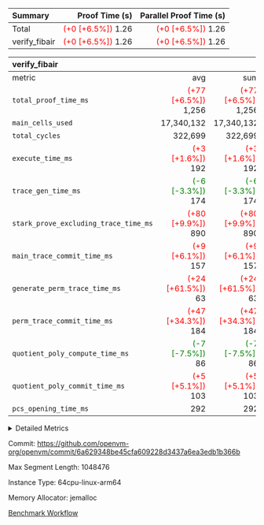 | Summary | Proof Time (s) | Parallel Proof Time (s) |
|:---|---:|---:|
| Total | <span style='color: red'>(+0 [+6.5%])</span> 1.26 | <span style='color: red'>(+0 [+6.5%])</span> 1.26 |
| verify_fibair | <span style='color: red'>(+0 [+6.5%])</span> 1.26 | <span style='color: red'>(+0 [+6.5%])</span> 1.26 |


| verify_fibair |||||
|:---|---:|---:|---:|---:|
|metric|avg|sum|max|min|
| `total_proof_time_ms ` | <span style='color: red'>(+77 [+6.5%])</span> 1,256 | <span style='color: red'>(+77 [+6.5%])</span> 1,256 | <span style='color: red'>(+77 [+6.5%])</span> 1,256 | <span style='color: red'>(+77 [+6.5%])</span> 1,256 |
| `main_cells_used     ` |  17,340,132 |  17,340,132 |  17,340,132 |  17,340,132 |
| `total_cycles        ` |  322,699 |  322,699 |  322,699 |  322,699 |
| `execute_time_ms     ` | <span style='color: red'>(+3 [+1.6%])</span> 192 | <span style='color: red'>(+3 [+1.6%])</span> 192 | <span style='color: red'>(+3 [+1.6%])</span> 192 | <span style='color: red'>(+3 [+1.6%])</span> 192 |
| `trace_gen_time_ms   ` | <span style='color: green'>(-6 [-3.3%])</span> 174 | <span style='color: green'>(-6 [-3.3%])</span> 174 | <span style='color: green'>(-6 [-3.3%])</span> 174 | <span style='color: green'>(-6 [-3.3%])</span> 174 |
| `stark_prove_excluding_trace_time_ms` | <span style='color: red'>(+80 [+9.9%])</span> 890 | <span style='color: red'>(+80 [+9.9%])</span> 890 | <span style='color: red'>(+80 [+9.9%])</span> 890 | <span style='color: red'>(+80 [+9.9%])</span> 890 |
| `main_trace_commit_time_ms` | <span style='color: red'>(+9 [+6.1%])</span> 157 | <span style='color: red'>(+9 [+6.1%])</span> 157 | <span style='color: red'>(+9 [+6.1%])</span> 157 | <span style='color: red'>(+9 [+6.1%])</span> 157 |
| `generate_perm_trace_time_ms` | <span style='color: red'>(+24 [+61.5%])</span> 63 | <span style='color: red'>(+24 [+61.5%])</span> 63 | <span style='color: red'>(+24 [+61.5%])</span> 63 | <span style='color: red'>(+24 [+61.5%])</span> 63 |
| `perm_trace_commit_time_ms` | <span style='color: red'>(+47 [+34.3%])</span> 184 | <span style='color: red'>(+47 [+34.3%])</span> 184 | <span style='color: red'>(+47 [+34.3%])</span> 184 | <span style='color: red'>(+47 [+34.3%])</span> 184 |
| `quotient_poly_compute_time_ms` | <span style='color: green'>(-7 [-7.5%])</span> 86 | <span style='color: green'>(-7 [-7.5%])</span> 86 | <span style='color: green'>(-7 [-7.5%])</span> 86 | <span style='color: green'>(-7 [-7.5%])</span> 86 |
| `quotient_poly_commit_time_ms` | <span style='color: red'>(+5 [+5.1%])</span> 103 | <span style='color: red'>(+5 [+5.1%])</span> 103 | <span style='color: red'>(+5 [+5.1%])</span> 103 | <span style='color: red'>(+5 [+5.1%])</span> 103 |
| `pcs_opening_time_ms ` |  292 |  292 |  292 |  292 |



<details>
<summary>Detailed Metrics</summary>

|  | verify_program_compile_ms | total_cells | stark_prove_excluding_trace_time_ms | quotient_poly_compute_time_ms | quotient_poly_commit_time_ms | perm_trace_commit_time_ms | pcs_opening_time_ms | main_trace_commit_time_ms |
| --- | --- | --- | --- | --- | --- | --- | --- |
|  | 7 | 65,536 | 35 | 1 | 5 | 0 | 20 | 7 | 

| air_name | rows | quotient_deg | main_cols | interactions | constraints | cells |
| --- | --- | --- | --- | --- | --- | --- |
| AccessAdapterAir<2> |  | 2 |  | 5 | 12 |  | 
| AccessAdapterAir<4> |  | 2 |  | 5 | 12 |  | 
| AccessAdapterAir<8> |  | 2 |  | 5 | 12 |  | 
| FibonacciAir | 32,768 | 1 | 2 |  | 5 | 65,536 | 
| FriReducedOpeningAir |  | 2 |  | 39 | 71 |  | 
| JalRangeCheckAir |  | 2 |  | 9 | 14 |  | 
| NativePoseidon2Air<BabyBearParameters>, 1> |  | 2 |  | 136 | 572 |  | 
| PhantomAir |  | 2 |  | 3 | 5 |  | 
| ProgramAir |  | 1 |  | 1 | 4 |  | 
| VariableRangeCheckerAir |  | 1 |  | 1 | 4 |  | 
| VmAirWrapper<AluNativeAdapterAir, FieldArithmeticCoreAir> |  | 2 |  | 15 | 27 |  | 
| VmAirWrapper<BranchNativeAdapterAir, BranchEqualCoreAir<1> |  | 2 |  | 11 | 25 |  | 
| VmAirWrapper<NativeAdapterAir<2, 0>, PublicValuesCoreAir> |  | 2 |  | 11 | 29 |  | 
| VmAirWrapper<NativeLoadStoreAdapterAir<1>, NativeLoadStoreCoreAir<1> |  | 2 |  | 15 | 20 |  | 
| VmAirWrapper<NativeLoadStoreAdapterAir<4>, NativeLoadStoreCoreAir<4> |  | 2 |  | 15 | 20 |  | 
| VmAirWrapper<NativeVectorizedAdapterAir<4>, FieldExtensionCoreAir> |  | 2 |  | 15 | 27 |  | 
| VmConnectorAir |  | 2 |  | 5 | 11 |  | 
| VolatileBoundaryAir |  | 2 |  | 7 | 19 |  | 

| group | trace_gen_time_ms | total_proof_time_ms | total_cycles | total_cells | stark_prove_excluding_trace_time_ms | quotient_poly_compute_time_ms | quotient_poly_commit_time_ms | perm_trace_commit_time_ms | pcs_opening_time_ms | main_trace_commit_time_ms | main_cells_used | generate_perm_trace_time_ms | execute_time_ms |
| --- | --- | --- | --- | --- | --- | --- | --- | --- | --- | --- | --- | --- | --- |
| verify_fibair | 174 | 1,256 | 322,699 | 62,474,410 | 890 | 86 | 103 | 184 | 292 | 157 | 17,340,132 | 63 | 192 | 

| group | air_name | rows | prep_cols | perm_cols | main_cols | cells |
| --- | --- | --- | --- | --- | --- | --- |
| verify_fibair | AccessAdapterAir<2> | 131,072 |  | 16 | 11 | 3,538,944 | 
| verify_fibair | AccessAdapterAir<4> | 65,536 |  | 16 | 13 | 1,900,544 | 
| verify_fibair | AccessAdapterAir<8> | 128 |  | 16 | 17 | 4,224 | 
| verify_fibair | FriReducedOpeningAir | 2,048 |  | 84 | 27 | 227,328 | 
| verify_fibair | JalRangeCheckAir | 32,768 |  | 28 | 12 | 1,310,720 | 
| verify_fibair | NativePoseidon2Air<BabyBearParameters>, 1> | 32,768 |  | 312 | 398 | 23,265,280 | 
| verify_fibair | PhantomAir | 16,384 |  | 12 | 6 | 294,912 | 
| verify_fibair | ProgramAir | 8,192 |  | 8 | 10 | 147,456 | 
| verify_fibair | VariableRangeCheckerAir | 262,144 | 2 | 8 | 1 | 2,359,296 | 
| verify_fibair | VmAirWrapper<AluNativeAdapterAir, FieldArithmeticCoreAir> | 262,144 |  | 36 | 29 | 17,039,360 | 
| verify_fibair | VmAirWrapper<BranchNativeAdapterAir, BranchEqualCoreAir<1> | 32,768 |  | 28 | 23 | 1,671,168 | 
| verify_fibair | VmAirWrapper<NativeLoadStoreAdapterAir<1>, NativeLoadStoreCoreAir<1> | 65,536 |  | 40 | 21 | 3,997,696 | 
| verify_fibair | VmAirWrapper<NativeLoadStoreAdapterAir<4>, NativeLoadStoreCoreAir<4> | 32,768 |  | 40 | 27 | 2,195,456 | 
| verify_fibair | VmAirWrapper<NativeVectorizedAdapterAir<4>, FieldExtensionCoreAir> | 32,768 |  | 36 | 38 | 2,424,832 | 
| verify_fibair | VmConnectorAir | 2 | 1 | 16 | 5 | 42 | 
| verify_fibair | VolatileBoundaryAir | 65,536 |  | 20 | 12 | 2,097,152 | 

| group | trace_height_constraint | weighted_sum | threshold |
| --- | --- | --- | --- |
| verify_fibair | 0 | 1,085,444 | 2,013,265,921 | 
| verify_fibair | 1 | 5,411,200 | 2,013,265,921 | 
| verify_fibair | 2 | 542,722 | 2,013,265,921 | 
| verify_fibair | 3 | 5,476,612 | 2,013,265,921 | 
| verify_fibair | 4 | 65,536 | 2,013,265,921 | 
| verify_fibair | 5 | 12,851,850 | 2,013,265,921 | 

| trace_height_constraint | threshold |
| --- | --- |
| 0 | 2,013,265,921 | 

</details>


Commit: https://github.com/openvm-org/openvm/commit/6a629348be45cfa609228d3437a6ea3edb1b366b

Max Segment Length: 1048476

Instance Type: 64cpu-linux-arm64

Memory Allocator: jemalloc

[Benchmark Workflow](https://github.com/openvm-org/openvm/actions/runs/15407525821)
